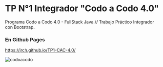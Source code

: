 # TP N°1 Integrador "Codo a Codo 4.0"
Programa Codo a Codo 4.0 - FullStack Java // Trabajo Práctico Integrador con Bootstrap.

### En Github Pages
https://jrch.github.io/TP1-CAC-4.0/

![codoacodo](https://inscripcionesagencia.bue.edu.ar/codoacodo/iconos/logos/logo-CAC.webp)


